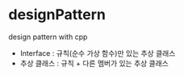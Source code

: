 # designPattern
design pattern with cpp

* Interface : 규칙(순수 가상 함수)만 있는 추상 클래스
* 추상 클래스 : 규칙 + 다른 멤버가 있는 추상 클래스